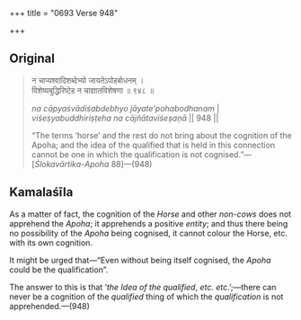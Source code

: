 +++
title = "0693 Verse 948"

+++
## Original 
>
> न चाप्यश्वादिशब्देभ्यो जायतेऽपोहबोधनम् ।  
> विशेष्यबुद्धिरिष्टेह न चाज्ञातविशेषणा ॥ ९४८ ॥ 
>
> *na cāpyaśvādiśabdebhyo jāyate'pohabodhanam* \|  
> *viśeṣyabuddhiriṣṭeha na cājñātaviśeṣaṇā* \|\| 948 \|\| 
>
> “The terms ‘horse’ and the rest do not bring about the cognition of the Apoha; and the idea of the qualified that is held in this connection cannot be one in which the qualification is not cognised.”—[*Ślokavārtika*-*Apoha* 88]—(948)



## Kamalaśīla

As a matter of fact, the cognition of the *Horse* and other *non-cows* does not apprehend the *Apoha*; it apprehends a positive *entity*; and thus there being no possibility of the *Apoha* being cognised, it cannot colour the Horse, etc. with its own cognition.

It might be urged that—“Even without being itself cognised, the *Apoha* could be the qualification”.

The answer to this is that ‘*the Idea of the qualified*, *etc. etc*.’;—there can never be a cognition of the *qualified* thing of which the *qualification* is not apprehended.—(948)


